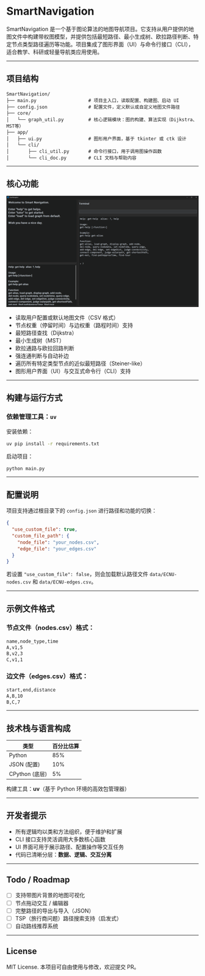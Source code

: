 # SmartNavigation

SmartNavigation 是一个基于图论算法的地图导航项目。它支持从用户提供的地图文件中构建带权图模型，并提供包括最短路径、最小生成树、欧拉路径判断、特定节点类型路径遍历等功能。项目集成了图形界面（UI）与命令行接口（CLI），适合教学、科研或轻量导航类应用使用。

---

## 项目结构

```
SmartNavigation/
├── main.py                   # 项目主入口，读取配置、构建图、启动 UI
├── config.json               # 配置文件，定义默认或自定义地图文件路径
├── core/
│   └── graph_util.py         # 核心逻辑模块：图的构建、算法实现（Dijkstra、MST等）
├── app/
│   ├── ui.py                 # 图形用户界面，基于 tkinter 或 ctk 设计
│   └── cli/
│       ├── cli_util.py       # 命令行接口，用于调用图操作函数
│       └── cli_doc.py        # CLI 文档与帮助内容
```

---

## 核心功能

![](./data/pic/pic00.png)

* 读取用户配置或默认地图文件（CSV 格式）
* 节点权重（停留时间）与边权重（路程时间）支持
* 最短路径查找（Dijkstra）
* 最小生成树（MST）
* 欧拉通路与欧拉回路判断
* 强连通判断与自动补边
* 遍历所有特定类型节点的近似最短路径（Steiner-like）
* 图形用户界面（UI）与交互式命令行（CLI）支持

---

## 构建与运行方式

### 依赖管理工具：`uv`

安装依赖：

```bash
uv pip install -r requirements.txt
```

启动项目：

```bash
python main.py
```

---

## 配置说明

项目支持通过根目录下的 `config.json` 进行路径和功能的切换：

```json
{
  "use_custom_file": true,
  "custom_file_path": {
    "node_file": "your_nodes.csv",
    "edge_file": "your_edges.csv"
  }
}
```

若设置 `"use_custom_file": false`，则会加载默认路径文件 `data/ECNU-nodes.csv` 和 `data/ECNU-edges.csv`。

---

## 示例文件格式

### 节点文件（nodes.csv）格式：

```csv
name,node_type,time
A,v1,5
B,v2,3
C,v1,1
```

### 边文件（edges.csv）格式：

```csv
start,end,distance
A,B,10
B,C,7
```

---

## 技术栈与语言构成

| 类型           | 百分比估算 |
| -------------- | ---------- |
| Python         | 85%        |
| JSON (配置)    | 10%        |
| CPython (底层) | 5%         |

构建工具：**uv**（基于 Python 环境的高效包管理器）

---

## 开发者提示

* 所有逻辑均以类和方法组织，便于维护和扩展
* CLI 接口支持灵活调用大多数核心函数
* UI 界面可用于展示路径、配置操作等交互任务
* 代码已清晰分层：**数据、逻辑、交互分离**

---

## Todo / Roadmap

* [ ] 支持带图片背景的地图可视化
* [ ] 节点拖动交互 / 编辑器
* [ ] 完整路径的导出与导入（JSON）
* [ ] TSP（旅行商问题）路径搜索支持（启发式）
* [ ] 自动路线推荐系统

---

## License

MIT License. 本项目可自由使用与修改，欢迎提交 PR。
